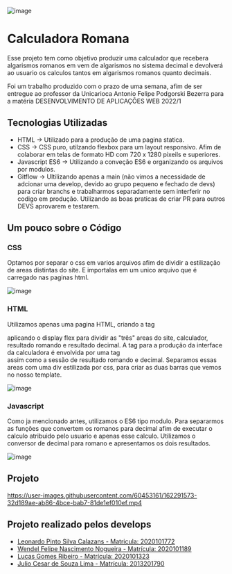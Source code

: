 ![image](https://user-images.githubusercontent.com/60453161/162291542-e72cc610-106b-404d-a330-40e080686377.png)

# Calculadora Romana

Esse projeto tem como objetivo produzir uma calculador que recebera algarismos romanos em vem de algarismos no sistema decimal e devolverá ao usuario os calculos tantos em algarismos romanos quanto decimais.

Foi um trabalho produzido com o prazo de uma semana, afim de ser entregue ao professor da Unicarioca Antonio Felipe Podgorski Bezerra para a matéria DESENVOLVIMENTO DE APLICAÇÕES WEB 2022/1

## Tecnologias Utilizadas

- HTML -> Utilizado para a produção de uma pagina statica.
- CSS -> CSS puro, utilzando flexbox para um layout responsivo. Afim de colaborar em telas de formato HD com 720 x 1280 pixeils e superiores.
- Javascript  ES6 -> Utilizando a conveção ES6 e organizando os arquivos por modulos.
- Gitflow -> Ultilizando apenas a main (não vimos a necessidade de adcionar uma develop, devido ao grupo pequeno e fechado de devs) para criar branchs e trabalharmos separadamente sem interferir no codigo em produção. Utilizando as boas praticas de criar PR para outros DEVS aprovarem e testarem.

## Um pouco sobre o Código

### CSS

Optamos por separar o css em varios arquivos afim de dividir a estilização de areas distintas do site. E importalas em um unico arquivo que é carregado nas paginas html.

![image](https://user-images.githubusercontent.com/60453161/162297493-8ddf4278-9c9d-44ff-8daf-7edcfc711813.png)


### HTML

Utilizamos apenas uma pagina HTML, criando a tag <div> aplicando o display flex para dividir as "três" areas do site, calculador, resultado romando  e resultado decimal. A tag <table> para a produção da interface da calculadora é envolvida por uma tag <div> assim como a sessão de resultado romando e decimal. 
Separamos essas areas com uma div estilizada por css, para criar as duas barras que vemos no nosso template.

![image](https://user-images.githubusercontent.com/60453161/162296939-2bb2e7be-b684-4e6a-b476-212847c9e329.png)

  
### Javascript
  
Como ja mencionado antes, utilizamos o ES6 tipo modulo. Para separarmos as funções que convertem os romanos para decimal afim de executar o calculo atribuido pelo usuario e apenas esse calculo. Utilizamos o conversor de decimal para romano e apresentamos os dois resultados. 

![image](https://user-images.githubusercontent.com/60453161/162298037-4bf009d4-af5a-45de-bdb2-b3f2252086aa.png)

  
## Projeto

https://user-images.githubusercontent.com/60453161/162291573-32d189ae-ab86-4bce-bab7-81de1ef010ef.mp4

## Projeto realizado pelos develops

- [Leonardo Pinto Silva Calazans - Matricula: 2020101772](https://github.com/LeonardoCalazans)
- [Wendel Felipe Nascimento Nogueira - Matrícula: 2020101189](https://github.com/WendelNogueira23)
- [Lucas Gomes Ribeiro - Matrícula: 2020101323](https://github.com/LucsGomes)
- [Julio Cesar de Souza Lima - Matrícula: 2013201790](https://github.com/JulioSouzza)
